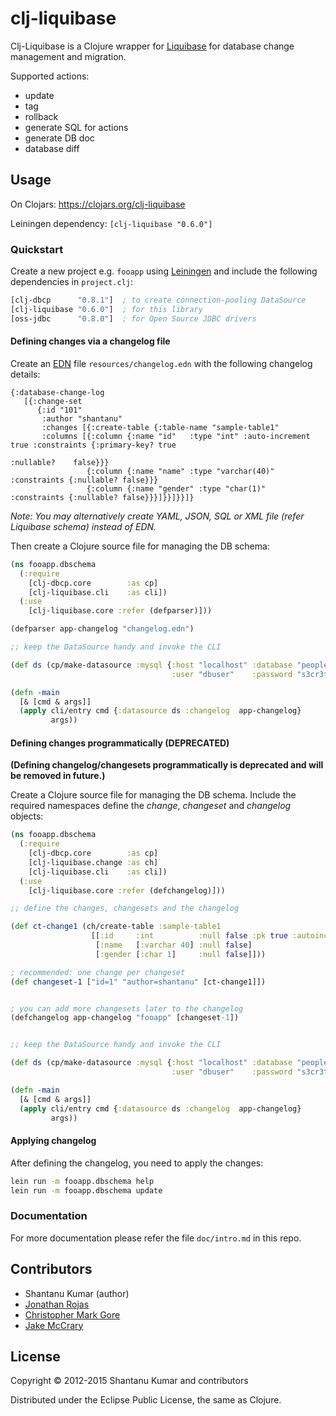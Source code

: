 # clj-liquibase

Clj-Liquibase is a Clojure wrapper for [Liquibase](http://www.liquibase.org/)
for database change management and migration.

Supported actions:

* update
* tag
* rollback
* generate SQL for actions
* generate DB doc
* database diff


## Usage

On Clojars: https://clojars.org/clj-liquibase

Leiningen dependency: `[clj-liquibase "0.6.0"]`


### Quickstart

Create a new project e.g. `fooapp` using [Leiningen](http://leiningen.org/) and
include the following dependencies in `project.clj`:

```clojure
[clj-dbcp      "0.8.1"]  ; to create connection-pooling DataSource
[clj-liquibase "0.6.0"]  ; for this library
[oss-jdbc      "0.8.0"]  ; for Open Source JDBC drivers
```

#### Defining changes via a changelog file

Create an [EDN](https://github.com/edn-format/edn) file `resources/changelog.edn` with the following changelog details:

```edn
{:database-change-log
   [{:change-set
      {:id "101"
       :author "shantanu"
       :changes [{:create-table {:table-name "sample-table1"
       :columns [{:column {:name "id"   :type "int" :auto-increment true :constraints {:primary-key? true
                                                                                       :nullable?    false}}}
                 {:column {:name "name" :type "varchar(40)" :constraints {:nullable? false}}}
                 {:column {:name "gender" :type "char(1)"   :constraints {:nullable? false}}}]}}]}}]}
```

_Note: You may alternatively create YAML, JSON, SQL or XML file (refer Liquibase schema) instead of EDN._

Then create a Clojure source file for managing the DB schema:

```clojure
(ns fooapp.dbschema
  (:require
    [clj-dbcp.core        :as cp]
    [clj-liquibase.cli    :as cli])
  (:use
    [clj-liquibase.core :refer (defparser)]))

(defparser app-changelog "changelog.edn")

;; keep the DataSource handy and invoke the CLI

(def ds (cp/make-datasource :mysql {:host "localhost" :database "people"
                                    :user "dbuser"    :password "s3cr3t"}))

(defn -main
  [& [cmd & args]]
  (apply cli/entry cmd {:datasource ds :changelog  app-changelog}
         args))
```

#### Defining changes programmatically (DEPRECATED)

**(Defining changelog/changesets programmatically is deprecated and will be removed in future.)**

Create a Clojure source file for managing the DB schema. Include the required
namespaces define the _change_, _changeset_ and _changelog_ objects:

```clojure
(ns fooapp.dbschema
  (:require
    [clj-dbcp.core        :as cp]
    [clj-liquibase.change :as ch]
    [clj-liquibase.cli    :as cli])
  (:use
    [clj-liquibase.core :refer (defchangelog)]))

;; define the changes, changesets and the changelog

(def ct-change1 (ch/create-table :sample-table1
                  [[:id     :int          :null false :pk true :autoinc true]
                   [:name   [:varchar 40] :null false]
                   [:gender [:char 1]     :null false]]))

; recommended: one change per changeset
(def changeset-1 ["id=1" "author=shantanu" [ct-change1]])


; you can add more changesets later to the changelog
(defchangelog app-changelog "fooapp" [changeset-1])


;; keep the DataSource handy and invoke the CLI

(def ds (cp/make-datasource :mysql {:host "localhost" :database "people"
                                    :user "dbuser"    :password "s3cr3t"}))

(defn -main
  [& [cmd & args]]
  (apply cli/entry cmd {:datasource ds :changelog  app-changelog}
         args))
```

#### Applying changelog

After defining the changelog, you need to apply the changes:

```bash
lein run -m fooapp.dbschema help
lein run -m fooapp.dbschema update
```

### Documentation

For more documentation please refer the file `doc/intro.md` in this repo.


## Contributors

* Shantanu Kumar (author)
* [Jonathan Rojas](https://github.com/john-roj87)
* [Christopher Mark Gore](https://github.com/cgore)
* [Jake McCrary](https://github.com/jakemcc)


## License

Copyright © 2012-2015 Shantanu Kumar and contributors

Distributed under the Eclipse Public License, the same as Clojure.
